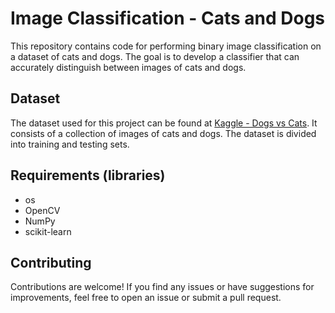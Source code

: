 # Image Classification - Cats and Dogs

This repository contains code for performing binary image classification on a dataset of cats and dogs. The goal is to develop a classifier that can accurately distinguish between images of cats and dogs.

## Dataset

The dataset used for this project can be found at [Kaggle - Dogs vs Cats](https://www.kaggle.com/chetankv/dogs-cats-images). It consists of a collection of images of cats and dogs. The dataset is divided into training and testing sets.

## Requirements (libraries)

- os
- OpenCV
- NumPy
- scikit-learn



## Contributing

Contributions are welcome! If you find any issues or have suggestions for improvements, feel free to open an issue or submit a pull request.






